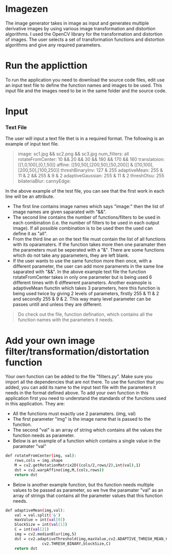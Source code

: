 # Imagezen

The image generator takes in image as input and generates multiple derivative images by using various image transformation and distortion algorithms. I used the OpenCV library for the transformation and distortion of images. The user selects a set of transformation functions and distortion algorithms and give any required parameters.

# Run the applicttion

To run the application you need to download the source code files, edit use an input text file to define the function names and images to be used. This input file and the images need to be in the same folder and the source code.

# Input
### Text File
The user will input a text file thet is in a required format.
The following is an example of input text file.

>image: sc1.jpg && sc2.png && sc3.jpg
>num_filters: all
>rotateFromCenter: 10 && 20 && 30 && 180 && 170 && 160
>translatoion: [[1,0,100],[0,1,50]]
>affine: [[50,50],[200,50],[50,200]] & [[10,100],[200,50],[100,250]]
>threshBinaryInv: 127 & 255
>adaptiveMean: 255 & 11 & 2 && 255 & 9 & 2
>adaptiveGaussian: 255 & 11 & 2
>threshOtsu: 255
>bilateriaBlur:
>cannyEdge:

In the above example of the test file, you can see that the first work in each line will be an attribute. 
- The first line contains image names which says "image:" then the list of image names are given saparated with "&&".
- The second line contains the number of functions/filters to be used in each combination (i.e. the number of filters to be used in each output image). If all possible combination is to be used then the used can define it as "all".
- From the third line an on the text file must contain the list of all functions with its oparamaters. If the function takes more then one paramater then the parameters must be seperated with a "&". There are some functions which do not take any pparameters, they are left blank. 
- If the user wants to use the same function more then once, with a different parameter, the user can add more paramerets in the same line saparated with "&&". In the above example text file the function rotateFromCenter takes in only one parameter but is being used 6 different times with 6 diffewrent parameters. Another examople is adaptiveMean fiunctin which takes 3 parameters, here this function is being used twice by giving 2 levels of parameters, firstly 255 & 11 & 2 and secondly 255 & 9 & 2. This way many level parameter can be passes untill and unless they are different.

> Do check out the file, function defination, which contains all the function names with the parameters it needs.

# Add your own image filter/transformation/distortation function 

Your own function can be added to the file "filters.py". Make sure you import all the dependencies that are not there. To use the function that you added, you can add its name to the input text file with the parameters it needs in the format defined above. 
To add your own function in this application first you need to understand the standards of the functions used in this application. They are:
- All the functions must exactly use 2 paramaters. (img, val)
- The first parameter "img" is the image name that is passed to the function.
- The second "val" is an array of string which contains all the values the function needs as  parameter.
- Below is an example of a function which contains a single value in the paramater "val"

```sh
def rotateFromCenter(img, val):
    rows,cols = img.shape
    M = cv2.getRotationMatrix2D((cols/2,rows/2),int(val),1)
    dst = cv2.warpAffine(img,M,(cols,rows))
    return dst
```

- Below is another example function, but ths function needs multiple values to be passed as parameter, so we hve the paramater "val" as an array of strings that contains all the parameter values that this function needs.

```sh
def adaptiveMean(img,val): 
    val = val.split('&')
    maxValue = int(val[0])
    blockSize = int(val[1])
    C = int(val[2])
    img = cv2.medianBlur(img,5)
    dst = cv2.adaptiveThreshold(img,maxValue,cv2.ADAPTIVE_THRESH_MEAN_C,\
                cv2.THRESH_BINARY,blockSize,C)
    return dst
```
